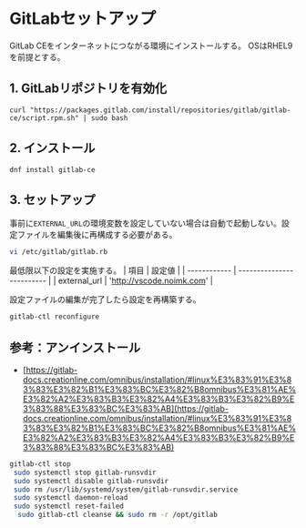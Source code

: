# GitLabセットアップ
GitLab CEをインターネットにつながる環境にインストールする。
OSはRHEL9を前提とする。

## 1. GitLabリポジトリを有効化
```
curl "https://packages.gitlab.com/install/repositories/gitlab/gitlab-ce/script.rpm.sh" | sudo bash
```

## 2. インストール
```
dnf install gitlab-ce
```

## 3. セットアップ
事前に`EXTERNAL_URL`の環境変数を設定していない場合は自動で起動しない。設定ファイルを編集後に再構成する必要がある。

```bash
vi /etc/gitlab/gitlab.rb
```

最低限以下の設定を実施する。
| 項目         | 設定値                    |
| ------------ | ------------------------- |
| external_url | 'http://vscode.noimk.com' |

設定ファイルの編集が完了したら設定を再構築する。

```bash
gitlab-ctl reconfigure
```


## 参考：アンインストール
- [https://gitlab-docs.creationline.com/omnibus/installation/#linux%E3%83%91%E3%83%83%E3%82%B1%E3%83%BC%E3%82%B8omnibus%E3%81%AE%E3%82%A2%E3%83%B3%E3%82%A4%E3%83%B3%E3%82%B9%E3%83%88%E3%83%BC%E3%83%AB](https://gitlab-docs.creationline.com/omnibus/installation/#linux%E3%83%91%E3%83%83%E3%82%B1%E3%83%BC%E3%82%B8omnibus%E3%81%AE%E3%82%A2%E3%83%B3%E3%82%A4%E3%83%B3%E3%82%B9%E3%83%88%E3%83%BC%E3%83%AB)


```bash
gitlab-ctl stop
 sudo systemctl stop gitlab-runsvdir
 sudo systemctl disable gitlab-runsvdir
 sudo rm /usr/lib/systemd/system/gitlab-runsvdir.service
 sudo systemctl daemon-reload
 sudo systemctl reset-failed
  sudo gitlab-ctl cleanse && sudo rm -r /opt/gitlab
```